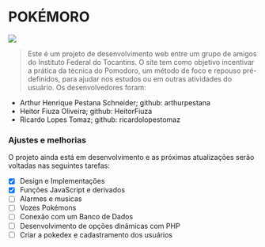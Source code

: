 # POKÉMORO

<img src="https://media4.giphy.com/media/6tpq14Ctpy4uunOUlq/giphy.gif?cid=6c09b95284e568bc44e434a2da4877508213af5026b1ace2&rid=giphy.gif&ct=g">

> Este é um projeto de desenvolvimento web entre um grupo de amigos do Instituto Federal do Tocantins. O site tem como objetivo incentivar a prática da técnica do Pomodoro, um método de foco e repouso pré-definidos, para ajudar nos estudos ou em outras atividades do usuário.
> Os desenvolvedores foram:
 - Arthur Henrique Pestana Schneider; github: arthurpestana
 - Heitor Fiuza Oliveira; github: HeitorFiuza
 - Ricardo Lopes Tomaz; github: ricardolopestomaz

### ​Ajustes e melhorias 
  
O projeto ainda está em desenvolvimento e as próximas atualizações serão voltadas nas seguintes tarefas: 
 
 - [x] Design e Implementações
 - [x] Funções JavaScript e derivados
 - [ ] Alarmes e musicas
 - [ ] Vozes Pokémons
 - [ ] Conexão com um Banco de Dados
 - [ ] Desenvolvimento de opções dinâmicas com PHP
 - [ ] Criar a pokedex e cadastramento dos usuários
